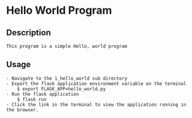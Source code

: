 # Hello World Program

## Description
	This program is a simple Hello, world program

## Usage
	- Navigate to the 1_hello_world sub directory
	- Export the flask application environment variable on the terminal
		$ export FLASK_APP=hello_world.py
	- Run the flask application
		$ flask run
	- Click the link in the terminal to view the application running in the browser.
